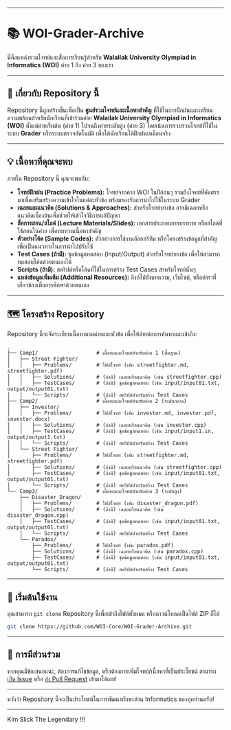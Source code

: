 -----

# 📚 WOI-Grader-Archive

นี่คือแหล่งรวมโจทย์และสื่อการเรียนรู้สำหรับ **Walailak University Olympiad in Informatics (WOI)** ค่าย 1 ถึง ค่าย 3 ของเรา

-----

## 🎯 เกี่ยวกับ Repository นี้

Repository นี้ถูกสร้างขึ้นเพื่อเป็น **ศูนย์รวมโจทย์และเนื้อหาสำคัญ** ที่ใช้ในการฝึกฝนและเตรียมความพร้อมสำหรับนักเรียนที่เข้าร่วมค่าย **Walailak University Olympiad in Informatics (WOI)** ตั้งแต่ค่ายเริ่มต้น (ค่าย 1) ไปจนถึงค่ายระดับสูง (ค่าย 3) โดยเน้นการรวบรวมโจทย์ที่ใช้ในระบบ **Grader** หรือระบบตรวจอัตโนมัติ เพื่อให้นักเรียนได้ฝึกฝนเหมือนจริง

-----

## 💡 เนื้อหาที่คุณจะพบ

ภายใน Repository นี้ คุณจะพบกับ:

  * **โจทย์ฝึกฝน (Practice Problems):** โจทย์จากค่าย WOI ในปีก่อนๆ รวมถึงโจทย์ที่คัดสรรมาเพื่อเสริมสร้างความเข้าใจในแต่ละหัวข้อ พร้อมรองรับการนำไปใช้ในระบบ Grader
  * **เฉลยและแนวคิด (Solutions & Approaches):** สำหรับโจทย์บางข้อ อาจมีเฉลยหรือแนวคิดเบื้องต้นเพื่อช่วยให้เข้าใจวิธีการแก้ปัญหา
  * **สื่อการสอน/สไลด์ (Lecture Materials/Slides):** เอกสารประกอบการบรรยาย หรือสไลด์ที่ใช้สอนในค่าย เพื่อทบทวนเนื้อหาสำคัญ
  * **ตัวอย่างโค้ด (Sample Codes):** ตัวอย่างการใช้งานอัลกอริทึม หรือโครงสร้างข้อมูลที่สำคัญ เพื่อเป็นแนวทางในการนำไปปรับใช้
  * **Test Cases (ถ้ามี):** ชุดข้อมูลทดสอบ (Input/Output) สำหรับโจทย์บางข้อ เพื่อให้สามารถทดสอบโค้ดด้วยตนเองได้
  * **Scripts (ถ้ามี):** สคริปต์หรือโค้ดที่ใช้ในการสร้าง Test Cases สำหรับโจทย์นั้นๆ
  * **แหล่งข้อมูลเพิ่มเติม (Additional Resources):** ลิงก์ไปยังบทความ, เว็บไซต์, หรือตำราที่เกี่ยวข้องเพื่อการศึกษาด้วยตนเอง

-----

## 🗺️ โครงสร้าง Repository

Repository นี้จะจัดระเบียบเนื้อหาตามค่ายและหัวข้อ เพื่อให้ง่ายต่อการค้นหาและเข้าถึง:

```
.
├── Camp1/                   # เนื้อหาและโจทย์สำหรับค่าย 1 (พื้นฐาน)
│   ├── Street Fighter/
│   │   ├── Problems/        # ไฟล์โจทย์ (เช่น streetfighter.md, streetfighter.pdf)
│   │   ├── Solutions/       # (ถ้ามี) เฉลยหรือแนวคิด (เช่น streetfighter.cpp)
│   │   ├── TestCases/       # (ถ้ามี) ชุดข้อมูลทดสอบ (เช่น input/input01.txt, output/output01.txt)
│   │   └── Scripts/         # (ถ้ามี) สคริปต์สำหรับสร้าง Test Cases
├── Camp2/                   # เนื้อหาและโจทย์สำหรับค่าย 2 (ระดับกลาง)
│   ├── Investor/
│   │   ├── Problems/        # ไฟล์โจทย์ (เช่น investor.md, investor.pdf, investor.docx)
│   │   ├── Solutions/       # (ถ้ามี) เฉลยหรือแนวคิด (เช่น investor.cpp)
│   │   ├── TestCases/       # (ถ้ามี) ชุดข้อมูลทดสอบ (เช่น input/input1.in, output/output1.txt)
│   │   └── Scripts/         # (ถ้ามี) สคริปต์สำหรับสร้าง Test Cases
│   └── Street Fighter/
│       ├── Problems/        # ไฟล์โจทย์ (เช่น streetfighter.md, streetfighter.pdf)
│       ├── Solutions/       # (ถ้ามี) เฉลยหรือแนวคิด (เช่น streetfighter.cpp)
│       ├── TestCases/       # (ถ้ามี) ชุดข้อมูลทดสอบ (เช่น input/input01.txt, output/output01.txt)
│       └── Scripts/         # (ถ้ามี) สคริปต์สำหรับสร้าง Test Cases
└── Camp3/                   # เนื้อหาและโจทย์สำหรับค่าย 3 (ระดับสูง)
    ├── Disaster_Dragon/
    │   ├── Problems/        # ไฟล์โจทย์ (เช่น disaster_dragon.pdf)
    │   ├── Solutions/       # (ถ้ามี) เฉลยหรือแนวคิด (เช่น disaster_dragon.cpp)
    │   ├── TestCases/       # (ถ้ามี) ชุดข้อมูลทดสอบ (เช่น input/input01.txt, output/output01.txt)
    │   └── Scripts/         # (ถ้ามี) สคริปต์สำหรับสร้าง Test Cases
    └── Paradox/
        ├── Problems/        # ไฟล์โจทย์ (เช่น paradox.pdf)
        ├── Solutions/       # (ถ้ามี) เฉลยหรือแนวคิด (เช่น paradox.cpp)
        ├── TestCases/       # (ถ้ามี) ชุดข้อมูลทดสอบ (เช่น input/input01.txt, output/output01.txt)
        └── Scripts/         # (ถ้ามี) สคริปต์สำหรับสร้าง Test Cases
```

-----

## 🚀 เริ่มต้นใช้งาน

คุณสามารถ `git clone` Repository นี้เพื่อเข้าถึงไฟล์ทั้งหมด หรือดาวน์โหลดเป็นไฟล์ ZIP ก็ได้

```bash
git clone https://github.com/WOI-Core/WOI-Grader-Archive.git
```

-----

## 🤝 การมีส่วนร่วม

หากคุณมีข้อเสนอแนะ, ต้องการแก้ไขข้อมูล, หรือต้องการเพิ่มโจทย์/เนื้อหาที่เป็นประโยชน์ สามารถ [เปิด Issue](https://www.google.com/search?q=https://github.com/WOI-Core/WOI-Grader-Archive/issues) หรือ [ส่ง Pull Request](https://www.google.com/search?q=https://github.com/WOI-Core/WOI-Grader-Archive/pulls) เข้ามาได้เลย\!

-----

หวังว่า Repository นี้จะเป็นประโยชน์ในการพัฒนาทักษะด้าน Informatics ของทุกท่านครับ\!

-----

Kim Slick The Legendary \!\!\!
